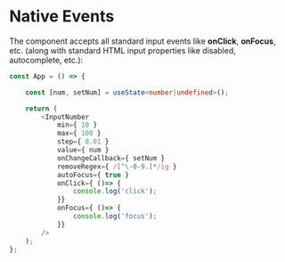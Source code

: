 # Native Events

The component accepts all standard input events like **onClick**, **onFocus**, etc. (along with standard HTML input properties like  disabled, autocomplete, etc.):

```ts
const App = () => {

    const [num, setNum] = useState<number|undefined>();

    return (
        <InputNumber
            min={ 10 }
            max={ 100 }
            step={ 0.01 }
            value={ num }
            onChangeCallback={ setNum }
            removeRegex={ /[^\-0-9.]*/ig }
            autoFocus={ true }
            onClick={ ()=> {
                console.log('click');
            }}
            onFocus={ ()=> {
                console.log('focus');
            }}
        />
    );
};
```